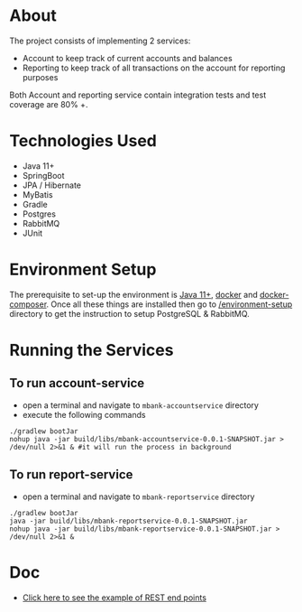 # About 
The project consists of implementing 2 services:
 - Account to keep track of current accounts and balances
 - Reporting to keep track of all transactions on the account for reporting purposes
 
 Both Account and reporting service contain integration tests and test coverage are
 80% +.
 
# Technologies Used
  - Java 11+
  - SpringBoot
  - JPA / Hibernate
  - MyBatis
  - Gradle
  - Postgres
  - RabbitMQ
  - JUnit
  
# Environment Setup 
The prerequisite to set-up the environment is [Java 11+](https://www.google.com/search?sxsrf=ALeKk00w29150FaDFXOwluYtW26vardUFg%3A1601836529895&ei=8RV6X6n9Ne_jkgWJjaTQBQ&q=jdk+14+setup&oq=jdk+14+setup&gs_lcp=CgZwc3ktYWIQAzICCAA6BAgAEEc6BwgAEBQQhwJQ7zlYykBgqEJoAHADeACAAZoBiAGYBZIBAzAuNZgBAKABAaoBB2d3cy13aXrIAQjAAQE&sclient=psy-ab&ved=0ahUKEwjpueiKypvsAhXvsaQKHYkGCVoQ4dUDCA0&uact=5),  [docker](https://docs.docker.com/get-docker/) and [docker-composer](https://docs.docker.com/compose/install/). Once all these things are installed then go to [/environment-setup](https://github.com/forhadmethun/mbank/tree/master/environment-setup) directory to get the instruction to setup PostgreSQL & RabbitMQ. 

# Running the Services
## To run account-service
 - open a terminal and navigate to `mbank-accountservice` directory
 - execute the following commands
```
./gradlew bootJar
nohup java -jar build/libs/mbank-accountservice-0.0.1-SNAPSHOT.jar > /dev/null 2>&1 & #it will run the process in background
```
## To run report-service
 - open a terminal and navigate to `mbank-reportservice` directory

```
./gradlew bootJar
java -jar build/libs/mbank-reportservice-0.0.1-SNAPSHOT.jar
nohup java -jar build/libs/mbank-reportservice-0.0.1-SNAPSHOT.jar > /dev/null 2>&1 &
```
# Doc
 - [Click here to see the example of REST end points](https://documenter.getpostman.com/view/902298/TVRg6p2h#95a5f8e7-097e-49d2-be9c-38f37bb1f31f)
